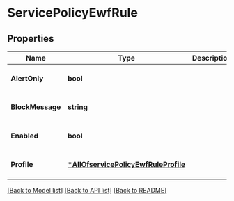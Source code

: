 # ServicePolicyEwfRule

## Properties
Name | Type | Description | Notes
------------ | ------------- | ------------- | -------------
**AlertOnly** | **bool** |  | [optional] [default to null]
**BlockMessage** | **string** |  | [optional] [default to null]
**Enabled** | **bool** |  | [optional] [default to false]
**Profile** | [***AllOfservicePolicyEwfRuleProfile**](AllOfservicePolicyEwfRuleProfile.md) |  | [optional] [default to null]

[[Back to Model list]](../README.md#documentation-for-models) [[Back to API list]](../README.md#documentation-for-api-endpoints) [[Back to README]](../README.md)

